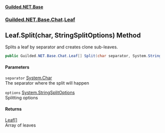 
#### [Guilded.NET.Base](index 'index')
### [Guilded.NET.Base.Chat](index#Guilded_NET_Base_Chat 'Guilded.NET.Base.Chat').[Leaf](Leaf 'Guilded.NET.Base.Chat.Leaf')
## Leaf.Split(char, StringSplitOptions) Method
Splits a leaf by separator and creates clone sub-leaves.  
```csharp
public Guilded.NET.Base.Chat.Leaf[] Split(char separator, System.StringSplitOptions options=System.StringSplitOptions.None);
```

#### Parameters
<a name='Guilded_NET_Base_Chat_Leaf_Split(char_System_StringSplitOptions)_separator'></a>
`separator` [System.Char](https://docs.microsoft.com/en-us/dotnet/api/System.Char 'System.Char')  
The separator where the split will happen
  
<a name='Guilded_NET_Base_Chat_Leaf_Split(char_System_StringSplitOptions)_options'></a>
`options` [System.StringSplitOptions](https://docs.microsoft.com/en-us/dotnet/api/System.StringSplitOptions 'System.StringSplitOptions')  
Splitting options
  

#### Returns
[Leaf](Leaf 'Guilded.NET.Base.Chat.Leaf')[[]](https://docs.microsoft.com/en-us/dotnet/api/System.Array 'System.Array')  
Array of leaves
